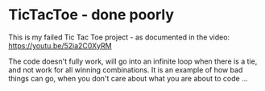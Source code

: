 # TicTacToe - done poorly
This is my failed Tic Tac Toe project - as documented in the video: https://youtu.be/52ia2C0XyRM

The code doesn't fully work, will go into an infinite loop when there is a tie, and not work for all winning combinations.
It is an example of how bad things can go, when you don't care about what you are about to code ...
